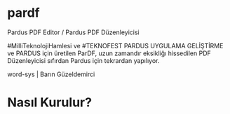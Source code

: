 # pardf
Pardus PDF Editor / Pardus PDF Düzenleyicisi

#MilliTeknolojiHamlesi ve #TEKNOFEST PARDUS UYGULAMA GELİŞTİRME ve PARDUS için üretilen ParDF, uzun zamandır eksikliğı hissedilen PDF Düzenleyicisi sıfırdan Pardus için tekrardan yapılıyor.

word-sys | Barın Güzeldemirci

# Nasıl Kurulur?
